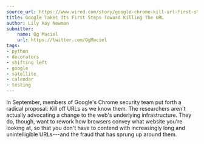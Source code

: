```yaml
---
source_url: https://www.wired.com/story/google-chrome-kill-url-first-steps/
title: Google Takes Its First Steps Toward Killing The URL
author: Lily Hay Newman
submitter:
    name: Og Maciel
    url: https://twitter.com/OgMaciel
tags:
- python
- decorators
- shifting left
- google
- satellite
- calendar
- testing
---
```


In September, members of Google\'s Chrome security team put forth a radical proposal: Kill off URLs as we know them. The researchers aren\'t actually advocating a change to the web\'s underlying infrastructure. They do, though, want to rework how browsers convey what website you\'re looking at, so that you don\'t have to contend with increasingly long and unintelligible URLs---and the fraud that has sprung up around them.

